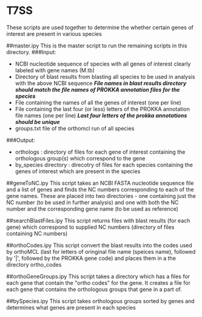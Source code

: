 T7SS
====
These scripts are used together to determine the whether certain genes of interest are present in various species

##master.ipy
This is the master script to run the remaining scripts in this directory. 
###Input:
- NCBI nucleotide sequence of species with all genes of interest clearly labeled with gene names (M.tb)
- Directory of blast results from blasting all species to be used in analysis with the above NCBI sequence
 _**File names in blast results directory should match the file names of PROKKA annotation files for the species**_
- File containing the names of all the genes of interest (one per line)
- File containing the last four (or less) letters of the PROKKA annotation file names (one per line)
  _**Last four letters of the prokka annotations should be unique**_
- groups.txt file of the orthomcl run of all species

###Output:

- orthologs : directory of files for each gene of interest containing the orthologous group(s) which correspond to the gene
- by_species directory : direcotry of files for each species containing the genes of interest which are present in the species

##geneToNC.ipy
This script takes an NCBI FASTA nucleotide sequence file and a list of genes
and finds the NC numbers corresponding to each of the gene names. These are 
placed into two directories - one containing just the NC number (to be used
in further analysis) and one with both the NC number and the corresponding
gene name (to be used as reference)

##searchBlastFiles.ipy
This script returns files with blast results (for each gene) which correspond 
to supplied NC numbers (directory of files containing NC numbers)

##orthoCodes.ipy
This script convert the blast results into the codes used by orthoMCL
(last for letters of oringinal file name (speices name), followed by
'|', followed by the PROKKA gene code) and places them in a the 
directory ortho_codes

##orthoGeneGroups.ipy
This script takes a directory which has a files for each gene that 
contain the "ortho codes" for the gene. It creates a file for each
gene that contains the orthologous groups that gene in a part of.

##bySpecies.ipy
This script takes orthologous groups sorted by genes and determines what 
genes are present in each species
